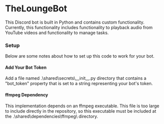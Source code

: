 # TheLoungeBot
This Discord bot is built in Python and contains custom functionality. Currently, this functionality includes functionality to playback audio from YouTube videos and functionality to manage tasks.

### Setup
Below are some notes about how to set up this code to work for your bot.

#### Add Your Bot Token
Add a file named .\shared\secrets\\_\_init\_\_.py directory that contains a "bot_token" property that is set to a string representing your bot's token.

#### ffmpeg Dependency
This implementation depends on an ffmpeg executable. This file is too large to include directly in the repository, so this executable must be included at the .\shared\dependencies\ffmpeg\ directory.
